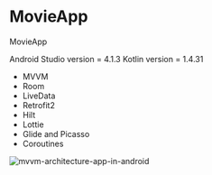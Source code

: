 # MovieApp
MovieApp

Android Studio version = 4.1.3
Kotlin version = 1.4.31

- MVVM
- Room
- LiveData
- Retrofit2
- Hilt
- Lottie
- Glide and Picasso
- Coroutines

![mvvm-architecture-app-in-android](https://user-images.githubusercontent.com/43721185/120114888-eca74e80-c189-11eb-9865-954c2252160b.png)
